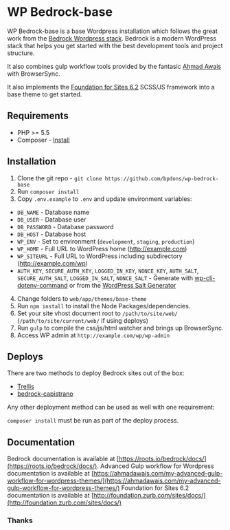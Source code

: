 # WP Bedrock-base

WP Bedrock-base is a base Wordpress installation which follows the great work from the [Bedrock Wordpress stack](https://roots.io/bedrock/).
Bedrock is a modern WordPress stack that helps you get started with the best development tools and project structure.

It also combines gulp workflow tools provided by the fantasic [Ahmad Awais](https://github.com/ahmadawais/Advanced-Gulp-WordPress) with BrowserSync.

It also implements the [Foundation for Sites 6.2](https://github.com/zurb/foundation-sites-template) SCSS/JS framework into a base theme to get started.


## Requirements

* PHP >= 5.5
* Composer - [Install](https://getcomposer.org/doc/00-intro.md#installation-linux-unix-osx)

## Installation

1. Clone the git repo - `git clone https://github.com/bpdons/wp-bedrock-base`
2. Run `composer install`
3. Copy `.env.example` to `.env` and update environment variables:
  * `DB_NAME` - Database name
  * `DB_USER` - Database user
  * `DB_PASSWORD` - Database password
  * `DB_HOST` - Database host
  * `WP_ENV` - Set to environment (`development`, `staging`, `production`)
  * `WP_HOME` - Full URL to WordPress home (http://example.com)
  * `WP_SITEURL` - Full URL to WordPress including subdirectory (http://example.com/wp)
  * `AUTH_KEY`, `SECURE_AUTH_KEY`, `LOGGED_IN_KEY`, `NONCE_KEY`, `AUTH_SALT`, `SECURE_AUTH_SALT`, `LOGGED_IN_SALT`, `NONCE_SALT` - Generate with [wp-cli-dotenv-command](https://github.com/aaemnnosttv/wp-cli-dotenv-command) or from the [WordPress Salt Generator](https://api.wordpress.org/secret-key/1.1/salt/)
4. Change folders to `web/app/themes/base-theme`
5. Run `npm install` to install the Node Packages/dependencies.
6. Set your site vhost document root to `/path/to/site/web/` (`/path/to/site/current/web/` if using deploys)
7. Run `gulp` to compile the css/js/html watcher and brings up BrowserSync. 
8. Access WP admin at `http://example.com/wp/wp-admin`

## Deploys

There are two methods to deploy Bedrock sites out of the box:

* [Trellis](https://github.com/roots/trellis)
* [bedrock-capistrano](https://github.com/roots/bedrock-capistrano)

Any other deployment method can be used as well with one requirement:

`composer install` must be run as part of the deploy process.

## Documentation

Bedrock documentation is available at [https://roots.io/bedrock/docs/](https://roots.io/bedrock/docs/).
Advanced Gulp workflow for Wordpress documentation is available at [https://ahmadawais.com/my-advanced-gulp-workflow-for-wordpress-themes/](https://ahmadawais.com/my-advanced-gulp-workflow-for-wordpress-themes/)
Foundation for Sites 6.2 documentation is available at [http://foundation.zurb.com/sites/docs/](http://foundation.zurb.com/sites/docs/)


### Thanks
